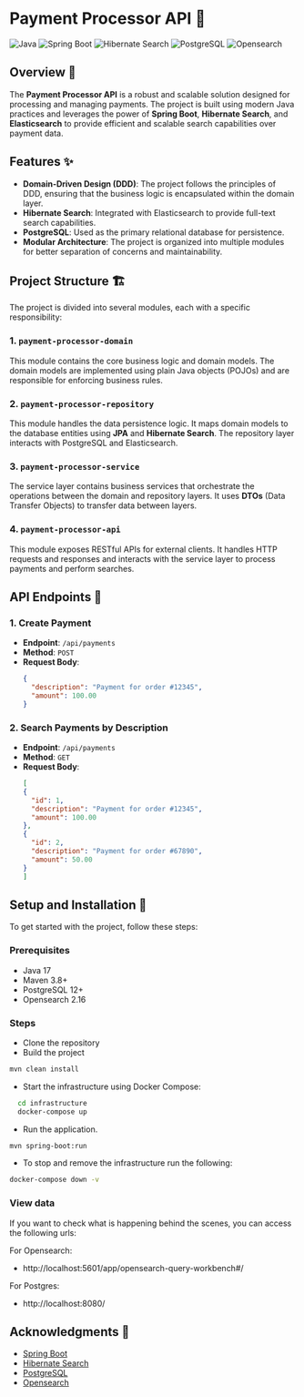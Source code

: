 # Payment Processor API 🏦

![Java](https://img.shields.io/badge/Java-17-blue)
![Spring Boot](https://img.shields.io/badge/Spring%20Boot-3.3.3-brightgreen)
![Hibernate Search](https://img.shields.io/badge/Hibernate%20Search-7.2.0-yellowgreen)
![PostgreSQL](https://img.shields.io/badge/PostgreSQL-%3E%3D12-blue)
![Opensearch](https://img.shields.io/badge/Opensearch-2.16-orange)

## Overview 📖

The **Payment Processor API** is a robust and scalable solution designed for processing and managing payments. The project is built using modern Java practices and leverages the power of **Spring Boot**, **Hibernate Search**, and **Elasticsearch** to provide efficient and scalable search capabilities over payment data.

## Features ✨

- **Domain-Driven Design (DDD)**: The project follows the principles of DDD, ensuring that the business logic is encapsulated within the domain layer.
- **Hibernate Search**: Integrated with Elasticsearch to provide full-text search capabilities.
- **PostgreSQL**: Used as the primary relational database for persistence.
- **Modular Architecture**: The project is organized into multiple modules for better separation of concerns and maintainability.

## Project Structure 🏗️

The project is divided into several modules, each with a specific responsibility:

### 1. `payment-processor-domain`
This module contains the core business logic and domain models. The domain models are implemented using plain Java objects (POJOs) and are responsible for enforcing business rules.

### 2. `payment-processor-repository`
This module handles the data persistence logic. It maps domain models to the database entities using **JPA** and **Hibernate Search**. The repository layer interacts with PostgreSQL and Elasticsearch.

### 3. `payment-processor-service`
The service layer contains business services that orchestrate the operations between the domain and repository layers. It uses **DTOs** (Data Transfer Objects) to transfer data between layers.

### 4. `payment-processor-api`
This module exposes RESTful APIs for external clients. It handles HTTP requests and responses and interacts with the service layer to process payments and perform searches.

## API Endpoints 📡

### 1. Create Payment
- **Endpoint**: `/api/payments`
- **Method**: `POST`
- **Request Body**:
  ```json
  {
    "description": "Payment for order #12345",
    "amount": 100.00
  }
  ```

### 2. Search Payments by Description
- **Endpoint**: `/api/payments`
- **Method**: `GET`
- **Request Body**:
  ```json
  [
  {
    "id": 1,
    "description": "Payment for order #12345",
    "amount": 100.00
  },
  {
    "id": 2,
    "description": "Payment for order #67890",
    "amount": 50.00
  }
  ]
  ```

## Setup and Installation 🚀

To get started with the project, follow these steps:

### **Prerequisites**

* Java 17
* Maven 3.8+
* PostgreSQL 12+
* Opensearch 2.16

### **Steps**

- Clone the repository
- Build the project
```bash
mvn clean install
```
- Start the infrastructure using Docker Compose:
  
```bash
  cd infrastructure
  docker-compose up
```
- Run the application.
```bash
mvn spring-boot:run
```

- To stop and remove the infrastructure run the following:
```bash
docker-compose down -v
```

### **View data**

If you want to check what is happening behind the scenes, you can access the following urls:

For Opensearch:
- http://localhost:5601/app/opensearch-query-workbench#/

For Postgres:
- http://localhost:8080/

## Acknowledgments 🎉
- [Spring Boot](https://spring.io/projects/spring-boot)
- [Hibernate Search](https://docs.jboss.org/hibernate/search/7.2/reference/en-US/html_single/index.html#backend-elasticsearch-compatibility-opensearch)
- [PostgreSQL](https://hub.docker.com/_/postgres)
- [Opensearch](https://opensearch.org/docs/latest/install-and-configure/install-opensearch/docker/)